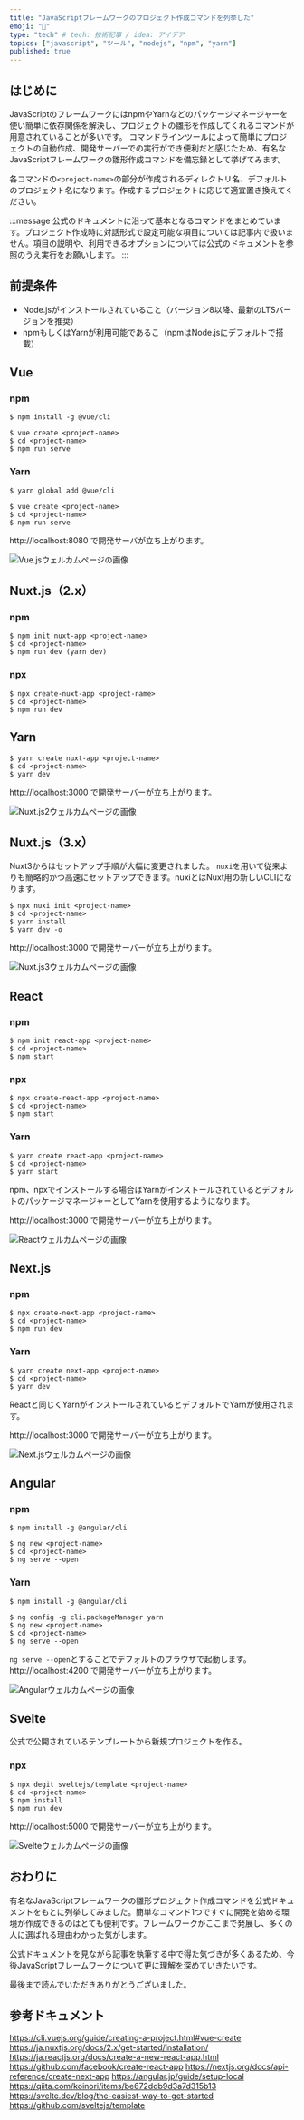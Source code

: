 ```yaml
---
title: "JavaScriptフレームワークのプロジェクト作成コマンドを列挙した"
emoji: "🔧"
type: "tech" # tech: 技術記事 / idea: アイデア
topics: ["javascript", "ツール", "nodejs", "npm", "yarn"]
published: true
---
```


## はじめに

JavaScriptのフレームワークにはnpmやYarnなどのパッケージマネージャーを使い簡単に依存関係を解決し、プロジェクトの雛形を作成してくれるコマンドが用意されていることが多いです。
コマンドラインツールによって簡単にプロジェクトの自動作成、開発サーバーでの実行ができ便利だと感じたため、有名なJavaScriptフレームワークの雛形作成コマンドを備忘録として挙げてみます。

各コマンドの`<project-name>`の部分が作成されるディレクトリ名、デフォルトのプロジェクト名になります。作成するプロジェクトに応じて適宜置き換えてください。

:::message
公式のドキュメントに沿って基本となるコマンドをまとめています。プロジェクト作成時に対話形式で設定可能な項目については記事内で扱いません。項目の説明や、利用できるオプションについては公式のドキュメントを参照のうえ実行をお願いします。
:::

## 前提条件

- Node.jsがインストールされていること（バージョン8以降、最新のLTSバージョンを推奨）
- npmもしくはYarnが利用可能であるこ（npmはNode.jsにデフォルトで搭載）

## Vue

### npm

```shell
$ npm install -g @vue/cli

$ vue create <project-name>
$ cd <project-name>
$ npm run serve
```

### Yarn

```shell
$ yarn global add @vue/cli

$ vue create <project-name>
$ cd <project-name>
$ npm run serve
```

http://localhost:8080 で開発サーバが立ち上がります。

![Vue.jsウェルカムページの画像](/images/js-gettingstarted/image01.png)

## Nuxt.js（2.x）

### npm

```shell
$ npm init nuxt-app <project-name>
$ cd <project-name>
$ npm run dev (yarn dev)
```

### npx

```shell
$ npx create-nuxt-app <project-name>
$ cd <project-name>
$ npm run dev
```

## Yarn

```shell
$ yarn create nuxt-app <project-name>
$ cd <project-name>
$ yarn dev
```

http://localhost:3000 で開発サーバーが立ち上がります。

![Nuxt.js2ウェルカムページの画像](/images/js-gettingstarted/image02.png)

## Nuxt.js（3.x）

Nuxt3からはセットアップ手順が大幅に変更されました。
`nuxi`を用いて従来よりも簡略的かつ高速にセットアップできます。nuxiとはNuxt用の新しいCLIになります。

```shell
$ npx nuxi init <project-name>
$ cd <project-name>
$ yarn install
$ yarn dev -o
```

http://localhost:3000 で開発サーバーが立ち上がります。

![Nuxt.js3ウェルカムページの画像](/images/js-gettingstarted/image02_2.png)

## React

### npm

```shell
$ npm init react-app <project-name>
$ cd <project-name>
$ npm start
```

### npx

```shell
$ npx create-react-app <project-name>
$ cd <project-name>
$ npm start
```

### Yarn

```shell
$ yarn create react-app <project-name>
$ cd <project-name>
$ yarn start
```

npm、npxでインストールする場合はYarnがインストールされているとデフォルトのパッケージマネージャーとしてYarnを使用するようになります。

http://localhost:3000 で開発サーバーが立ち上がります。

![Reactウェルカムページの画像](/images/js-gettingstarted/image03.png)

## Next.js

### npm

```shell
$ npx create-next-app <project-name>
$ cd <project-name>
$ npm run dev
```

### Yarn

```shell
$ yarn create next-app <project-name>
$ cd <project-name>
$ yarn dev
```

Reactと同じくYarnがインストールされているとデフォルトでYarnが使用されます。

http://localhost:3000 で開発サーバーが立ち上がります。

![Next.jsウェルカムページの画像](/images/js-gettingstarted/image04.png)

## Angular

### npm

```shell
$ npm install -g @angular/cli

$ ng new <project-name>
$ cd <project-name>
$ ng serve --open
```

### Yarn

```shell
$ npm install -g @angular/cli

$ ng config -g cli.packageManager yarn
$ ng new <project-name>
$ cd <project-name>
$ ng serve --open
```

`ng serve --open`とすることでデフォルトのブラウザで起動します。
http://localhost:4200 で開発サーバーが立ち上がります。

![Angularウェルカムページの画像](/images/js-gettingstarted/image05.png)

## Svelte

公式で公開されているテンプレートから新規プロジェクトを作る。

### npx

```shell
$ npx degit sveltejs/template <project-name>
$ cd <project-name>
$ npm install
$ npm run dev
```

http://localhost:5000 で開発サーバーが立ち上がります。

![Svelteウェルカムページの画像](/images/js-gettingstarted/image06.png)

## おわりに

有名なJavaScriptフレームワークの雛形プロジェクト作成コマンドを公式ドキュメントをもとに列挙してみました。簡単なコマンド1つですぐに開発を始める環境が作成できるのはとても便利です。フレームワークがここまで発展し、多くの人に選ばれる理由わかった気がします。

公式ドキュメントを見ながら記事を執筆する中で得た気づきが多くあるため、今後JavaScriptフレームワークについて更に理解を深めていきたいです。

最後まで読んでいただきありがとうございました。

## 参考ドキュメント

https://cli.vuejs.org/guide/creating-a-project.html#vue-create
https://ja.nuxtjs.org/docs/2.x/get-started/installation/
https://ja.reactjs.org/docs/create-a-new-react-app.html
https://github.com/facebook/create-react-app
https://nextjs.org/docs/api-reference/create-next-app
https://angular.jp/guide/setup-local
https://qiita.com/koinori/items/be672ddb9d3a7d315b13
https://svelte.dev/blog/the-easiest-way-to-get-started
https://github.com/sveltejs/template
